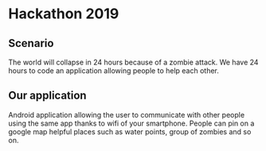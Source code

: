 # Hackathon 2019

## Scenario 
The world will collapse in 24 hours because of a zombie attack. We have 24 hours to code an application allowing people to help each other.

## Our application

Android application allowing the user to communicate with other people using the same app thanks to wifi of your smartphone. People can pin on a google map helpful places such as water points, group of zombies and so on.
 
